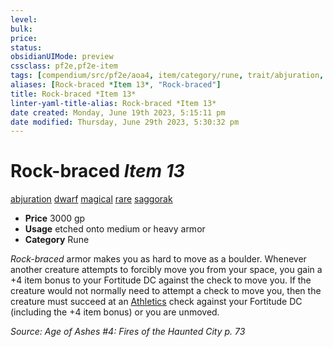 ```yaml
---
level:
bulk:
price:
status:
obsidianUIMode: preview
cssclass: pf2e,pf2e-item
tags: [compendium/src/pf2e/aoa4, item/category/rune, trait/abjuration, trait/dwarf, trait/magical, trait/rare, trait/saggorak]
aliases: [Rock-braced *Item 13*, "Rock-braced"]
title: Rock-braced *Item 13*
linter-yaml-title-alias: Rock-braced *Item 13*
date created: Monday, June 19th 2023, 5:15:11 pm
date modified: Thursday, June 29th 2023, 5:30:32 pm
---
```


# Rock-braced *Item 13*

[abjuration](rules/traits/abjuration.md) [dwarf](rules/traits/dwarf.md) [magical](rules/traits/magical.md) [rare](rules/traits/rare.md) [saggorak](rules/traits/saggorak-aoa4.md)  

- **Price** 3000 gp
- **Usage** etched onto medium or heavy armor
- **Category** Rune

*Rock-braced* armor makes you as hard to move as a boulder. Whenever another creature attempts to forcibly move you from your space, you gain a +4 item bonus to your Fortitude DC against the check to move you. If the creature would not normally need to attempt a check to move you, then the creature must succeed at an [Athletics](compendium/skills.md#Athletics) check against your Fortitude DC (including the +4 item bonus) or you are unmoved.

*Source: Age of Ashes #4: Fires of the Haunted City p. 73*

